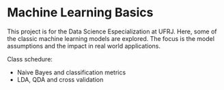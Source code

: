 # Machine Learning Basics

This project is for the Data Science Especialization at UFRJ. Here, some of the classic machine learning models are explored. The focus is the model assumptions and the impact in real world applications.

Class schedure:

- Naive Bayes and classification metrics
- LDA, QDA and cross validation
